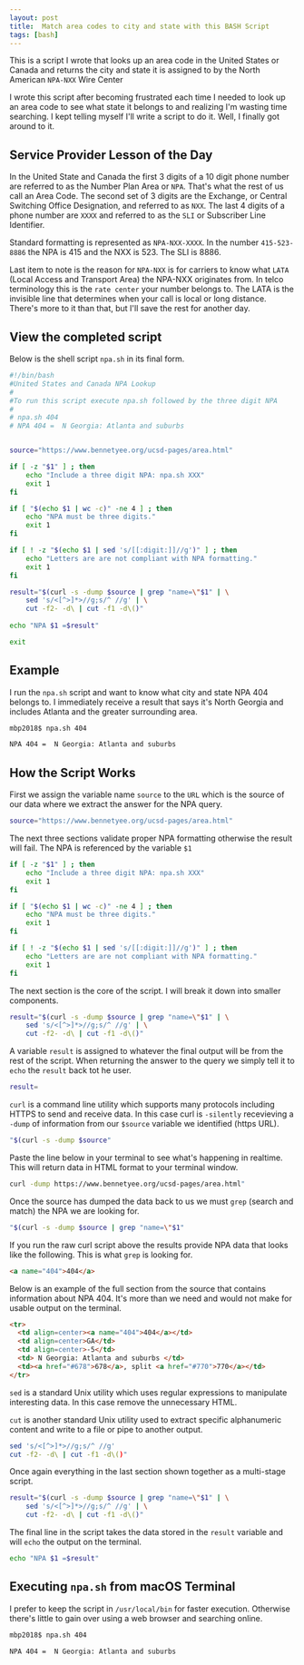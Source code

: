 ```yaml
---
layout: post
title:  Match area codes to city and state with this BASH Script
tags: [bash]
---
```

This is a script I wrote that looks up an area code in the United States or Canada and returns the city and state it is assigned to by the North American `NPA-NXX` Wire Center 
<!--more-->

I wrote this script after becoming frustrated each time I needed to look up an area code to see what state it belongs to and realizing I'm wasting time searching. I kept telling myself I'll write a script to do it. Well, I finally got around to it.

## Service Provider Lesson of the Day

In the United State and Canada the first 3 digits of a 10 digit phone number are referred to as the Number Plan Area or `NPA`. That's what the rest of us call an Area Code. The second set of 3 digits are the Exchange, or Central Switching Office Designation, and referred to as `NXX`. The last 4 digits of a phone number are `XXXX` and referred to as the `SLI` or Subscriber Line Identifier. 

Standard formatting is represented as `NPA-NXX-XXXX`. In the number `415-523-8886` the NPA is 415 and the NXX is 523. The SLI is 8886.

Last item to note is the reason for `NPA-NXX` is for carriers to know what `LATA` (Local Access and Transport Area) the NPA-NXX originates from. In telco terminology this is the `rate center` your number belongs to. The LATA is the invisible line that determines when your call is local or long distance. There's more to it than that, but I'll save the rest for another day.


## View the completed script

Below is the shell script `npa.sh` in its final form.

```bash
#!/bin/bash
#United States and Canada NPA Lookup
#
#To run this script execute npa.sh followed by the three digit NPA
#
# npa.sh 404
# NPA 404 =  N Georgia: Atlanta and suburbs 


source="https://www.bennetyee.org/ucsd-pages/area.html"

if [ -z "$1" ] ; then
	echo "Include a three digit NPA: npa.sh XXX"
	exit 1
fi

if [ "$(echo $1 | wc -c)" -ne 4 ] ; then
	echo "NPA must be three digits."
	exit 1
fi

if [ ! -z "$(echo $1 | sed 's/[[:digit:]]//g')" ] ; then
	echo "Letters are are not compliant with NPA formatting."
	exit 1
fi

result="$(curl -s -dump $source | grep "name=\"$1" | \
	sed 's/<[^>]*>//g;s/^ //g' | \
	cut -f2- -d\ | cut -f1 -d\()"
	
echo "NPA $1 =$result"

exit
```

## Example

I run the `npa.sh` script and want to know what city and state NPA 404 belongs to. I immediately receive a result that says it's North Georgia and includes Atlanta and the greater surrounding area. 

```bash
mbp2018$ npa.sh 404

NPA 404 =  N Georgia: Atlanta and suburbs
```

## How the Script Works

First we assign the variable name `source` to the `URL` which is the source of our data where we extract the answer for the NPA query.

```bash
source="https://www.bennetyee.org/ucsd-pages/area.html"
```

The next three sections validate proper NPA formatting otherwise the result will fail. The NPA is referenced by the variable `$1`

```bash
if [ -z "$1" ] ; then
	echo "Include a three digit NPA: npa.sh XXX"
	exit 1
fi

if [ "$(echo $1 | wc -c)" -ne 4 ] ; then
	echo "NPA must be three digits."
	exit 1
fi

if [ ! -z "$(echo $1 | sed 's/[[:digit:]]//g')" ] ; then
	echo "Letters are are not compliant with NPA formatting."
	exit 1
fi
```

The next section is the core of the script. I will break it down into smaller components.

```bash
result="$(curl -s -dump $source | grep "name=\"$1" | \
	sed 's/<[^>]*>//g;s/^ //g' | \
	cut -f2- -d\ | cut -f1 -d\()"
```

A variable `result` is assigned to whatever the final output will be from the rest of the script. When returning the answer to the query we simply tell it to `echo` the `result` back tot he user.

```bash
result=
```

`curl` is a command line utility which supports many protocols including HTTPS to send and receive data. In this case curl is `-silently` recevieving a `-dump` of information from our `$source` variable we identified (https URL).  

```bash
"$(curl -s -dump $source"
```

Paste the line below in your terminal to see what's happening in realtime. This will return data in HTML format to your terminal window. 

```bash
curl -dump https://www.bennetyee.org/ucsd-pages/area.html"
```

Once the source has dumped the data back to us we must `grep` (search and match) the NPA we are looking for.

```bash
"$(curl -s -dump $source | grep "name=\"$1"
```

If you run the raw curl script above the results provide NPA data that looks like the following. This is what `grep` is looking for.

```html
<a name="404">404</a>
```

Below is an example of the full section from the source that contains information about NPA 404. It's more than we need and would not make for usable output on the terminal.

```html
<tr>
  <td align=center><a name="404">404</a></td>
  <td align=center>GA</td>
  <td align=center>-5</td>
  <td> N Georgia: Atlanta and suburbs </td>
  <td><a href="#678">678</a>, split <a href="#770">770</a></td>
</tr>

```

`sed` is a standard Unix utility which uses regular expressions to manipulate interesting data. In this case remove the unnecessary HTML. 

`cut` is another standard Unix utility used to extract specific alphanumeric content and write to a file or pipe to another output.  

```bash
sed 's/<[^>]*>//g;s/^ //g'
cut -f2- -d\ | cut -f1 -d\()"
```

Once again everything in the last section shown together as a multi-stage script. 

```bash
result="$(curl -s -dump $source | grep "name=\"$1" | \
	sed 's/<[^>]*>//g;s/^ //g' | \
	cut -f2- -d\ | cut -f1 -d\()"
```

The final line in the script takes the data stored in the `result` variable and will `echo` the output on the terminal. 

```bash
echo "NPA $1 =$result"
```

## Executing `npa.sh` from macOS Terminal

I prefer to keep the script in `/usr/local/bin` for faster execution. Otherwise there's little to gain over using a web browser and searching online. 

```bash
mbp2018$ npa.sh 404

NPA 404 =  N Georgia: Atlanta and suburbs 
```
